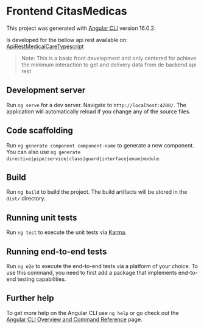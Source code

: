 # Frontend CitasMedicas

This project was generated with [Angular CLI](https://github.com/angular/angular-cli) version 16.0.2.

Is developed for the bellow api rest available on:
[ApiRestMedicalCareTypescript](https://github.com/CristiansArevalom/ApiRestMedicalCareTypescript.git)

> Note: This is a basic front development and only centered for achieve the minimum interactión to get and delivery data from de backend api rest
## Development server

Run `ng serve` for a dev server. Navigate to `http://localhost:4200/`. The application will automatically reload if you change any of the source files.

## Code scaffolding

Run `ng generate component component-name` to generate a new component. You can also use `ng generate directive|pipe|service|class|guard|interface|enum|module`.

## Build

Run `ng build` to build the project. The build artifacts will be stored in the `dist/` directory.

## Running unit tests

Run `ng test` to execute the unit tests via [Karma](https://karma-runner.github.io).

## Running end-to-end tests

Run `ng e2e` to execute the end-to-end tests via a platform of your choice. To use this command, you need to first add a package that implements end-to-end testing capabilities.

## Further help

To get more help on the Angular CLI use `ng help` or go check out the [Angular CLI Overview and Command Reference](https://angular.io/cli) page.
